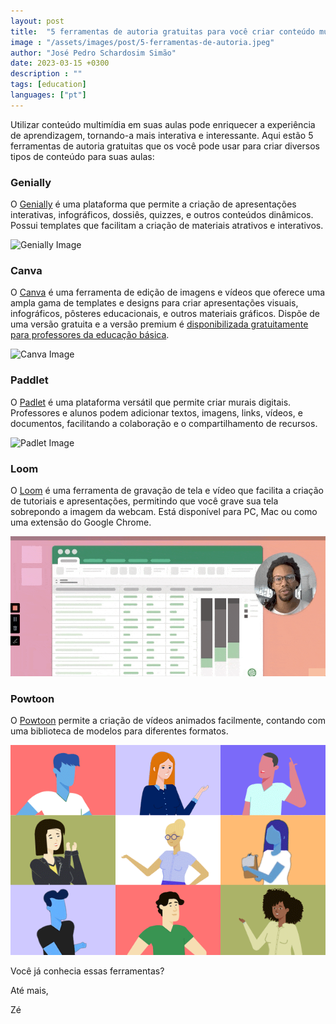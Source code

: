 ```yaml
---
layout: post
title:  "5 ferramentas de autoria gratuitas para você criar conteúdo multimídia"
image : "/assets/images/post/5-ferramentas-de-autoria.jpeg"
author: "José Pedro Schardosim Simão"
date: 2023-03-15 +0300
description : ""
tags: [education]
languages: ["pt"]
---
```


Utilizar conteúdo multimídia em suas aulas pode enriquecer a experiência de aprendizagem, tornando-a mais interativa e interessante. Aqui estão 5 ferramentas de autoria gratuitas que os você pode usar para criar diversos tipos de conteúdo para suas aulas:

<!-- more -->

### Genially

O [Genially](https://genial.ly/) é uma plataforma que permite a criação de apresentações interativas, infográficos, dossiês, quizzes, e outros conteúdos dinâmicos. Possui templates que facilitam a criação de materiais atrativos e interativos.

![Genially Image](/assets/images/post/genially.gif)

### Canva

O [Canva](https://www.canva.com/) é uma ferramenta de edição de imagens e vídeos que oferece uma ampla gama de templates e designs para criar apresentações visuais, infográficos, pôsteres educacionais, e outros materiais gráficos. Dispõe de uma versão gratuita e a versão premium é [disponibilizada gratuitamente para professores da educação básica](https://www.canva.com/education/).

![Canva Image](/assets/images/post/canva.gif)

### Paddlet

O [Padlet](https://padlet.com/) é uma plataforma versátil que permite criar murais digitais. Professores e alunos podem adicionar textos, imagens, links, vídeos, e documentos, facilitando a colaboração e o compartilhamento de recursos.

![Padlet Image](/assets/images/post/padlet.gif)

### Loom

O [Loom](https://www.loom.com/) é uma ferramenta de gravação de tela e vídeo que facilita a criação de tutoriais e apresentações, permitindo que você grave sua tela sobrepondo a imagem da webcam. Está disponível para PC, Mac ou como uma extensão do Google Chrome.

![Loom Image](/assets/images/post/loom.gif)

### Powtoon

O [Powtoon](https://www.powtoon.com/) permite a criação de vídeos animados facilmente, contando com uma biblioteca de modelos para diferentes formatos. 

![Powtoon Image](/assets/images/post/powtoon.gif)


Você já conhecia essas ferramentas?

Até mais,

Zé